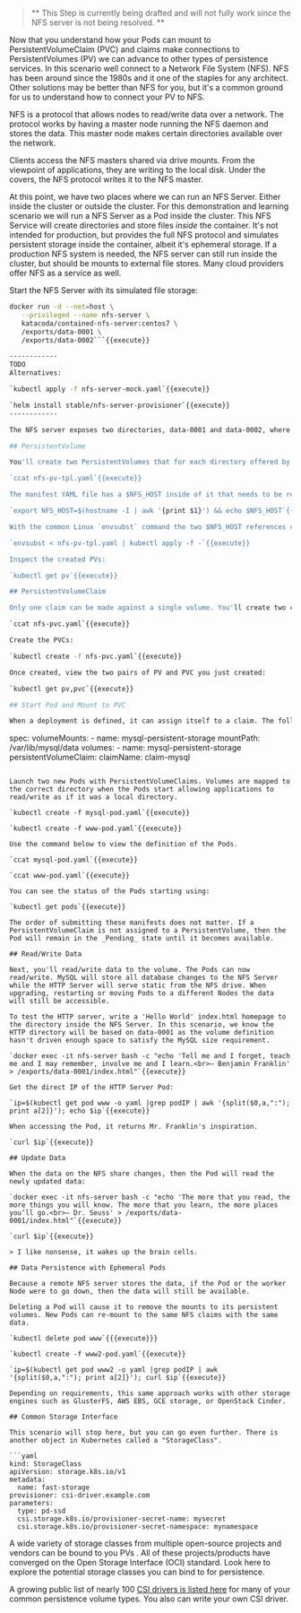 > ** This Step is currently being drafted and will not fully work since the NFS server is not being resolved. ** 

Now that you understand how your Pods can mount to PersistentVolumeClaim (PVC) and claims make connections to PersistentVolumes (PV) we can advance to other types of persistence services. In this scenario well connect to a Network File System (NFS). NFS has been around since the 1980s and it one of the staples for any architect. Other solutions may be better than NFS for you, but it's a common ground for us to understand how to connect your PV to NFS.

NFS is a protocol that allows nodes to read/write data over a network. The protocol works by having a master node running the NFS daemon and stores the data. This master node makes certain directories available over the network.

Clients access the NFS masters shared via drive mounts. From the viewpoint of applications, they are writing to the local disk. Under the covers, the NFS protocol writes it to the NFS master.

At this point, we have two places where we can run an NFS Server. Either inside the cluster or outside the cluster. For this demonstration and learning scenario we will run a NFS Server as a Pod inside the cluster. This NFS Service will create directories and store files _inside_ the container. It's not intended for production, but provides the full NFS protocol and simulates persistent storage inside the container, albeit it's ephemeral storage. If a production NFS system is needed, the NFS server can still run inside the cluster, but should be mounts to external file stores. Many cloud providers offer NFS as a service as well.

Start the NFS Server with its simulated file storage:

```bash
docker run -d --net=host \
   --privileged --name nfs-server \
   katacoda/contained-nfs-server:centos7 \
   /exports/data-0001 \
   /exports/data-0002```{{execute}}

------------
TODO
Alternatives:

`kubectl apply -f nfs-server-mock.yaml`{{execute}}

`helm install stable/nfs-server-provisioner`{{execute}}
------------

The NFS server exposes two directories, data-0001 and data-0002, where files for this demonstration will be stored.

## PersistentVolume

You'll create two PersistentVolumes that for each directory offered by the NFS server with this manifest:

`ccat nfs-pv-tpl.yaml`{{execute}}

The manifest YAML file has a $NFS_HOST inside of it that needs to be replaced with the actual IP of the host where the NFS Server is running as a container. We will set an environment variable:

`export NFS_HOST=$(hostname -I | awk '{print $1}') && echo $NFS_HOST`{{execute}}

With the common Linux `envsubst` command the two $NFS_HOST references can be replaced with the IP address as the manifest is submitted to Kubernetes:

`envsubst < nfs-pv-tpl.yaml | kubectl apply -f -`{{execute}}

Inspect the created PVs:

`kubectl get pv`{{execute}}

## PersistentVolumeClaim

Only one claim can be made against a single volume. You'll create two claims. One for HTML, and one for MySQL file storage:

`ccat nfs-pvc.yaml`{{execute}}

Create the PVCs:

`kubectl create -f nfs-pvc.yaml`{{execute}}

Once created, view the two pairs of PV and PVC you just created:

`kubectl get pv,pvc`{{execute}}

## Start Pod and Mount to PVC

When a deployment is defined, it can assign itself to a claim. The following snippet defines a volume mount for the directory /var/lib/mysql/data which is mapped to the storage mysql-persistent-storage. The storage called mysql-persistent-storage is mapped to the claim called claim-mysql.

```
  spec:
      volumeMounts:
        - name: mysql-persistent-storage
          mountPath: /var/lib/mysql/data
  volumes:
    - name: mysql-persistent-storage
      persistentVolumeClaim:
        claimName: claim-mysql
```

Launch two new Pods with PersistentVolumeClaims. Volumes are mapped to the correct directory when the Pods start allowing applications to read/write as if it was a local directory.

`kubectl create -f mysql-pod.yaml`{{execute}}

`kubectl create -f www-pod.yaml`{{execute}}

Use the command below to view the definition of the Pods.

`ccat mysql-pod.yaml`{{execute}}

`ccat www-pod.yaml`{{execute}}

You can see the status of the Pods starting using:

`kubectl get pods`{{execute}}

The order of submitting these manifests does not matter. If a PersistentVolumeClaim is not assigned to a PersistentVolume, then the Pod will remain in the _Pending_ state until it becomes available.

## Read/Write Data

Next, you'll read/write data to the volume. The Pods can now read/write. MySQL will store all database changes to the NFS Server while the HTTP Server will serve static from the NFS drive. When upgrading, restarting or moving Pods to a different Nodes the data will still be accessible.

To test the HTTP server, write a 'Hello World' index.html homepage to the directory inside the NFS Server. In this scenario, we know the HTTP directory will be based on data-0001 as the volume definition hasn't driven enough space to satisfy the MySQL size requirement.

`docker exec -it nfs-server bash -c "echo 'Tell me and I forget, teach me and I may remember, involve me and I learn.<br>– Benjamin Franklin' > /exports/data-0001/index.html"`{{execute}}

Get the direct IP of the HTTP Server Pod:

`ip=$(kubectl get pod www -o yaml |grep podIP | awk '{split($0,a,":"); print a[2]}'); echo $ip`{{execute}}

When accessing the Pod, it returns Mr. Franklin's inspiration.

`curl $ip`{{execute}}

## Update Data

When the data on the NFS share changes, then the Pod will read the newly updated data:

`docker exec -it nfs-server bash -c "echo 'The more that you read, the more things you will know. The more that you learn, the more places you’ll go.<br>― Dr. Seuss' > /exports/data-0001/index.html"`{{execute}}

`curl $ip`{{execute}}

> I like nonsense, it wakes up the brain cells.

## Data Persistence with Ephemeral Pods

Because a remote NFS server stores the data, if the Pod or the worker Node were to go down, then the data will still be available.

Deleting a Pod will cause it to remove the mounts to its persistent volumes. New Pods can re-mount to the same NFS claims with the same data.

`kubectl delete pod www`{{{execute}}}

`kubectl create -f www2-pod.yaml`{{execute}}

`ip=$(kubectl get pod www2 -o yaml |grep podIP | awk '{split($0,a,":"); print a[2]}'); curl $ip`{{execute}}

Depending on requirements, this same approach works with other storage engines such as GlusterFS, AWS EBS, GCE storage, or OpenStack Cinder.

## Common Storage Interface

This scenario will stop here, but you can go even further. There is another object in Kubernetes called a "StorageClass".

```yaml
kind: StorageClass
apiVersion: storage.k8s.io/v1
metadata:
  name: fast-storage
provisioner: csi-driver.example.com
parameters:
  type: pd-ssd
  csi.storage.k8s.io/provisioner-secret-name: mysecret
  csi.storage.k8s.io/provisioner-secret-namespace: mynamespace
```

A wide variety of storage classes from multiple open-source projects and vendors can be bound to you PVs . All of these projects/products have converged on the Open Storage Interface (OCI) standard. Look here to explore the potential storage classes you can bind to for persistence.

A growing public list of nearly 100 [CSI drivers is listed here](https://kubernetes-csi.github.io/docs/drivers.html) for many of your common persistence volume types. You also can write your own CSI driver.
